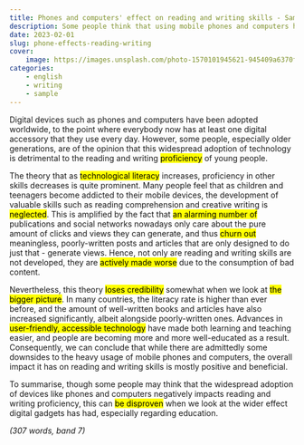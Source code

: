 ```yaml
---
title: Phones and computers' effect on reading and writing skills - Sample
description: Some people think that using mobile phones and computers has a negative effect on young people's reading and writing skills. To what extent do you agree or disagree?
date: 2023-02-01
slug: phone-effects-reading-writing
cover:
    image: https://images.unsplash.com/photo-1570101945621-945409a6370f?ixlib=rb-4.0.3&ixid=MnwxMjA3fDB8MHxwaG90by1wYWdlfHx8fGVufDB8fHx8&auto=format&fit=crop&w=1770&q=80
categories:
    - english
    - writing
    - sample
---
```


Digital devices such as phones and computers have been adopted worldwide, to the point where everybody now has at least one digital accessory that they use every day. However, some people, especially older generations, are of the opinion that this widespread adoption of technology is detrimental to the reading and writing <mark>proficiency</mark> of young people.

The theory that as <mark>technological literacy</mark> increases, proficiency in other skills decreases is quite prominent. Many people feel that as children and teenagers become addicted to their mobile devices, the development of valuable skills such as reading comprehension and creative writing is <mark>neglected</mark>. This is amplified by the fact that <mark>an alarming number of</mark> publications and social networks nowadays only care about the pure amount of clicks and views they can generate, and thus <mark>churn out</mark> meaningless, poorly-written posts and articles that are only designed to do just that - generate views. Hence, not only are reading and writing skills are not developed, they are <mark>actively made worse</mark> due to the consumption of bad content.

Nevertheless, this theory <mark>loses credibility</mark> somewhat when we look at <mark>the bigger picture</mark>. In many countries, the literacy rate is higher than ever before, and the amount of well-written books and articles have also increased significantly, albeit alongside poorly-written ones. Advances in <mark>user-friendly, accessible technology</mark> have made both learning and teaching easier, and people are becoming more and more well-educated as a result. Consequently, we can conclude that while there are admittedly some downsides to the heavy usage of mobile phones and computers, the overall impact it has on reading and writing skills is mostly positive and beneficial.

To summarise, though some people may think that the widespread adoption of devices like phones and computers negatively impacts reading and writing proficiency, this can <mark>be disproven</mark> when we look at the wider effect digital gadgets has had, especially regarding education.

*(307 words, band 7)*
